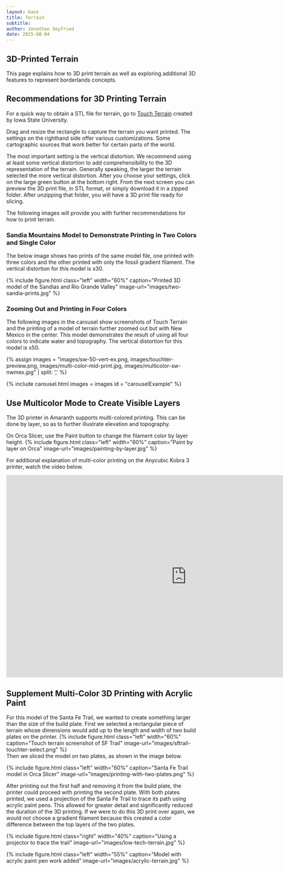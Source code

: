 ```yaml
---
layout: base
title: Terrain
subtitle: 
author: Jonathan Seyfried
date: 2025-08-04
---
```


## 3D-Printed Terrain

This page explains how to 3D print terrain as well as exploring additional 3D features to represent borderlands concepts.

## Recommendations for 3D Printing Terrain

For a quick way to obtain a STL file for terrain, go to [Touch Terrain](https://touchterrain.geol.iastate.edu/main) created by Iowa State University.

Drag and resize the rectangle to capture the terrain you want printed. The settings on the righthand side offer various customizations. Some cartographic sources that work better for certain parts of the world. 

The most important setting is the vertical distortion. We recommend using at least some vertical distortion to add comprehensibility to the 3D representation of the terrain. Generally speaking, the larger the terrain selected the more vertical distortion. After you choose your settings, click on the large green button at the bottom right. From the next screen you can preview the 3D print file, in STL format, or simply download it in a zipped folder. After unzipping that folder, you will have a 3D print file ready for slicing. 

The following images will provide you with further recommendations for how to print terrain.

### Sandia Mountains Model to Demonstrate Printing in Two Colors and Single Color

The below image shows two prints of the same model file, one printed with three colors and the other printed with only the fossil gradient filament. The vertical distortion for this model is x30.

{% include figure.html
  class="left"
  width="60%"
  caption="Printed 3D model of the Sandias and Rio Grande Valley"
  image-url="images/two-sandia-prints.jpg"
%}
<br style="clear: both">

### Zooming Out and Printing in Four Colors

The following images in the carousel show screenshots of Touch Terrain and the printing of a model of terrain further zoomed out but with New Mexico in the center. This model demonstrates the result of using all four colors to indicate water and topography. The vertical distortion for this model is x50. 

{% assign images =
"images/sw-50-vert-ex.png,
images/touchter-preview.png,
images/multi-color-mid-print.jpg,
images/multicolor-sw-nwmex.jpg" | split: ','
%}

{% include carousel.html
images = images
id = "carouselExample"
%}


## Use Multicolor Mode to Create Visible Layers

The 3D printer in Amaranth supports multi-colored printing. This can be done by layer, so as to further illustrate elevation and topography.

On Orca Slicer, use the Paint button to change the filament color by layer height. 
{% include figure.html
  class="left"
  width="60%"
  caption="Paint by layer on Orca"
  image-url="images/painting-by-layer.jpg"
%}

For additional explanation of multi-color printing on the Anycubic Kobra 3 printer, watch the video below.

<iframe width="951" height="535" src="https://www.youtube.com/embed/9jy7MEGkdjE" title="This Is The Best Slicer For MultiColor Printing | Orca Slicer Tutorial" frameborder="0" allow="accelerometer; autoplay; clipboard-write; encrypted-media; gyroscope; picture-in-picture; web-share" referrerpolicy="strict-origin-when-cross-origin" allowfullscreen></iframe>

## Supplement Multi-Color 3D Printing with Acrylic Paint

For this model of the Santa Fe Trail, we wanted to create something larger than the size of the build plate. First we selected a rectangular piece of terrain whose dimensions would add up to the length and width of two build plates on the printer. 
{% include figure.html
  class="left"
  width="60%"
  caption="Touch terrain screenshot of SF Trail"
  image-url="images/sftrail-touchter-select.png"
%}
<br style="clear: both">
Then we sliced the model on two plates, as shown in the image below.

{% include figure.html
  class="left"
  width="60%"
  caption="Santa Fe Trail model in Orca Slicer"
  image-url="images/printing-with-two-plates.png"
%}

After printing out the first half and removing it from the build plate, the printer could proceed with printing the second plate. With both plates printed, we used a projection of the Santa Fe Trail to trace its path using acrylic paint pens. This allowed for greater detail and significantly reduced the duration of the 3D printing. If we were to do this 3D print over again, we would not choose a gradient filament because this created a color difference between the top layers of the two plates.

{% include figure.html
  class="right"
  width="40%"
  caption="Using a projector to trace the trail"
  image-url="images/low-tech-terrain.jpg"
%}

{% include figure.html
  class="left"
  width="55%"
  caption="Model with acrylic paint pen work added"
  image-url="images/acrylic-terrain.jpg"
%}